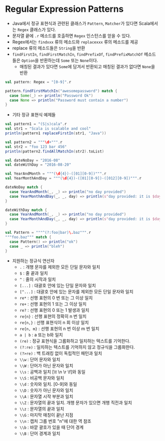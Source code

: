 # Regular Expression Patterns
* Java에서 정규 표현식과 관련된 클래스가 ```Pattern```, ```Matcher```가 있다면 Scala에서는 ```Regex``` 클래스가 있다.
* 문자열 끝에 ```.r``` 메소드를 호출하면 ```Regex``` 인스턴스를 얻을 수 있다.
* Regex에서는 ```findxxx``` 류의 메소드와 ```replacexxx``` 류의 메소드를 제공
* replace 류의 메소드들은 ```String```을 반환
* ```findFirstIn```, ```findFirstMatchIn```, ```findPrefixOf```, ```findPrefixMatchOf``` 메소드들은 ```Option```을 반환하는데 ```Some``` 또는 ```None```이다. 
  * 매칭된 결과가 있다면 ```Some```에 담겨서 반환되고 매칭된 결과가 없다면 ```None```을 반환
```scala
val pattern: Regex = "[0-9]".r

pattern.findFirstMatchIn("awesomepassword") match {
  case Some(_) => println("Password Ok")
  case None => println("Password must contain a number")
}
```
* 기타 정규 표현식 예제들
```scala
val pattern1 = "(S|s)cala".r
val str1 = "Scala is scalable and cool"
println(pattern1 replaceFirstIn(str1, "Java"))

val pattern2 = """\d+""".r
val str2 = "foo 123 bar 456"
println(pattern2.findAllMatchIn(str2).toList)

val dateNoDay = "2016-08"
val dateWithDay = "2016-08-20"

val YearAndMonth = """(\d{4})-([01][0-9])""".r
val YearMonthAndDay = """(\d{4})-([01][0-9])-([012][0-9])""".r

dateNoDay match {
  case YearAndMonth(_, _) => println("no day provided")
  case YearMonthAndDay(_, _, day) => println(s"day provided: it is $day")
}

dateWithDay match {
  case YearAndMonth(_, _) => println("no day provided")
  case YearMonthAndDay(_, _, day) => println(s"day provided: it is $day")
}

val Pattern = """^(?:foo|bar)\.baz""".r
"""foo.baz""" match {
  case Pattern() => println("ok")
  case _ => println("bleh")
}
```

* 지원하는 정규식 연산자
  * ```.``` : 개행 문자를 제외한 모든 단일 문자와 일치
  * ```$``` : 줄 끝과 일치
  * ```^``` : 줄의 시작과 일치
  * ```[...]``` : 대괄호 안에 있는 단일 문자와 일치
  * ```[^...]``` : 대괄호 안에 있는 문자를 제외한 모든 단일 문자와 일치
  * ```re*``` : 선행 표현의 0 번 또는 그 이상 일치
  * ```re+``` : 선행 표현의 1 또는 그 이상 일치
  * ```re?``` : 선행 표현의 0 또는 1 발생과 일치
  * ```re{n}``` : 선행 표현의 정확히 n 번 일치
  * ```re{n,}``` : 선행 표현식이 n 회 이상 일치
  * ```re{n, m}``` : 선행 표현의 n 번 이상 m 번 일치
  * ```a | b``` : a 또는 b와 일치
  * ```(re)``` : 정규 표현식을 그룹화하고 일치하는 텍스트를 기억한다.
  * ```(?:re)``` : 일치하는 텍스트를 기억하지 않고 정규식을 그룹화한다.
  * ```(?>re)``` : 백 트래킹 없이 독립적인 패턴과 일치
  * ```\\w``` : 단어 문자와 일치
  * ```\\W``` : 단어가 아닌 문자와 일치
  * ```\\s``` : 공백과 일치 [\t \n \r \f]와 동일
  * ```\\S``` : 비공백 문자와 일치
  * ```\\d``` : 숫자와 일치. [0-9]와 동일
  * ```\\D``` : 숫자가 아닌 문자와 일치
  * ```\\A``` : 문자열 시작 부분과 일치
  * ```\\Z``` : 문자열의 끝과 일치. 개행 문자가 있으면 개행 직전과 일치
  * ```\\z``` : 문자열의 끝과 일치
  * ```\\G``` : 마지막 매칭이 끝난 지점
  * ```\\n``` : 캡처 그룹 번호 "n"에 대한 역 참조
  * ```\\b``` : 바깥 괄호가 있을 때 단어 경계
  * ```\\B``` : 단어 경계과 일치
 
